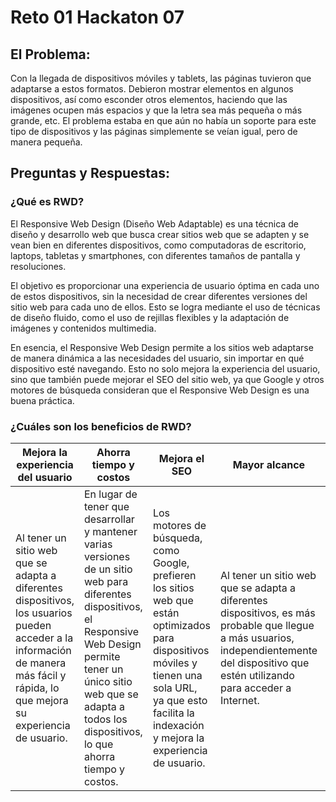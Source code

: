# **Reto 01 Hackaton 07**

## **El Problema:**

Con la llegada de dispositivos móviles y tablets, las páginas tuvieron que adaptarse a estos formatos. Debieron mostrar elementos en algunos dispositivos, así como esconder otros elementos, haciendo que las imágenes ocupen más espacios y que la letra sea más pequeña o más grande, etc. El problema estaba en que aún no había un soporte para este tipo de dispositivos y las páginas simplemente se veían igual, pero de manera pequeña.

## **Preguntas y Respuestas:**

### **¿Qué es RWD?**

El Responsive Web Design (Diseño Web Adaptable) es una técnica de diseño y desarrollo web que busca crear sitios web que se adapten y se vean bien en diferentes dispositivos, como computadoras de escritorio, laptops, tabletas y smartphones, con diferentes tamaños de pantalla y resoluciones.

El objetivo es proporcionar una experiencia de usuario óptima en cada uno de estos dispositivos, sin la necesidad de crear diferentes versiones del sitio web para cada uno de ellos. Esto se logra mediante el uso de técnicas de diseño fluido, como el uso de rejillas flexibles y la adaptación de imágenes y contenidos multimedia.

En esencia, el Responsive Web Design permite a los sitios web adaptarse de manera dinámica a las necesidades del usuario, sin importar en qué dispositivo esté navegando. Esto no solo mejora la experiencia del usuario, sino que también puede mejorar el SEO del sitio web, ya que Google y otros motores de búsqueda consideran que el Responsive Web Design es una buena práctica.


### **¿Cuáles son los beneficios de RWD?**

| Mejora la experiencia del usuario | Ahorra tiempo y costos | Mejora el SEO | Mayor alcance | Mayor alcance |
|-----------------------|-----------------------|-----------------------|-----------------------|-----------------------|
| Al tener un sitio web que se adapta a diferentes dispositivos, los usuarios pueden acceder a la información de manera más fácil y rápida, lo que mejora su experiencia de usuario. | En lugar de tener que desarrollar y mantener varias versiones de un sitio web para diferentes dispositivos, el Responsive Web Design permite tener un único sitio web que se adapta a todos los dispositivos, lo que ahorra tiempo y costos. | Los motores de búsqueda, como Google, prefieren los sitios web que están optimizados para dispositivos móviles y tienen una sola URL, ya que esto facilita la indexación y mejora la experiencia de usuario. | Al tener un sitio web que se adapta a diferentes dispositivos, es más probable que llegue a más usuarios, independientemente del dispositivo que estén utilizando para acceder a Internet. | Al tener un único sitio web que se adapta a diferentes dispositivos, es más fácil mantenerlo actualizado y realizar cambios de diseño y contenido. |